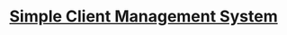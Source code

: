 # [Simple Client Management System](https://www.sourcecodester.com/php/15027/simple-client-management-system-php-source-code.html)
